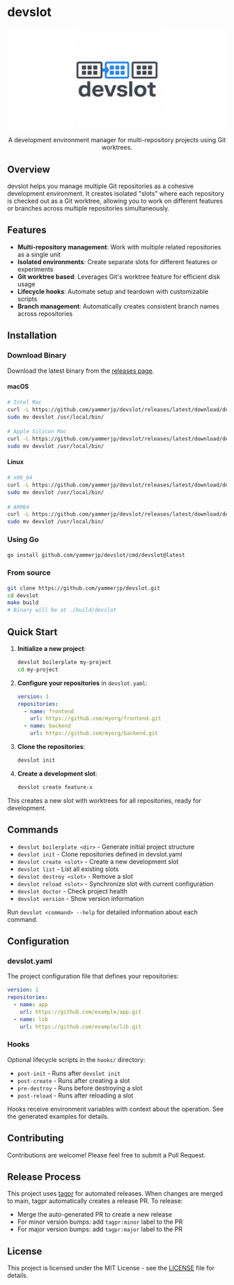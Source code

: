 # devslot

<p align="center">
  <img src="assets/logo.jpg" alt="devslot logo" width="600">
</p>

<p align="center">
  A development environment manager for multi-repository projects using Git worktrees.
</p>

## Overview

devslot helps you manage multiple Git repositories as a cohesive development environment. It creates isolated "slots" where each repository is checked out as a Git worktree, allowing you to work on different features or branches across multiple repositories simultaneously.

## Features

- **Multi-repository management**: Work with multiple related repositories as a single unit
- **Isolated environments**: Create separate slots for different features or experiments
- **Git worktree based**: Leverages Git's worktree feature for efficient disk usage
- **Lifecycle hooks**: Automate setup and teardown with customizable scripts
- **Branch management**: Automatically creates consistent branch names across repositories

## Installation

### Download Binary

Download the latest binary from the [releases page](https://github.com/yammerjp/devslot/releases).

#### macOS
```bash
# Intel Mac
curl -L https://github.com/yammerjp/devslot/releases/latest/download/devslot_Darwin_x86_64.tar.gz | tar xz
sudo mv devslot /usr/local/bin/

# Apple Silicon Mac
curl -L https://github.com/yammerjp/devslot/releases/latest/download/devslot_Darwin_arm64.tar.gz | tar xz
sudo mv devslot /usr/local/bin/
```

#### Linux
```bash
# x86_64
curl -L https://github.com/yammerjp/devslot/releases/latest/download/devslot_Linux_x86_64.tar.gz | tar xz
sudo mv devslot /usr/local/bin/

# ARM64
curl -L https://github.com/yammerjp/devslot/releases/latest/download/devslot_Linux_arm64.tar.gz | tar xz
sudo mv devslot /usr/local/bin/
```

### Using Go

```bash
go install github.com/yammerjp/devslot/cmd/devslot@latest
```

### From source

```bash
git clone https://github.com/yammerjp/devslot.git
cd devslot
make build
# Binary will be at ./build/devslot
```

## Quick Start

1. **Initialize a new project**:
   ```bash
   devslot boilerplate my-project
   cd my-project
   ```

2. **Configure your repositories** in `devslot.yaml`:
   ```yaml
   version: 1
   repositories:
     - name: frontend
       url: https://github.com/myorg/frontend.git
     - name: backend
       url: https://github.com/myorg/backend.git
   ```

3. **Clone the repositories**:
   ```bash
   devslot init
   ```

4. **Create a development slot**:
   ```bash
   devslot create feature-x
   ```

This creates a new slot with worktrees for all repositories, ready for development.

## Commands

- `devslot boilerplate <dir>` - Generate initial project structure
- `devslot init` - Clone repositories defined in devslot.yaml
- `devslot create <slot>` - Create a new development slot
- `devslot list` - List all existing slots
- `devslot destroy <slot>` - Remove a slot
- `devslot reload <slot>` - Synchronize slot with current configuration
- `devslot doctor` - Check project health
- `devslot version` - Show version information

Run `devslot <command> --help` for detailed information about each command.

## Configuration

### devslot.yaml

The project configuration file that defines your repositories:

```yaml
version: 1
repositories:
  - name: app
    url: https://github.com/example/app.git
  - name: lib
    url: https://github.com/example/lib.git
```

### Hooks

Optional lifecycle scripts in the `hooks/` directory:

- `post-init` - Runs after `devslot init`
- `post-create` - Runs after creating a slot
- `pre-destroy` - Runs before destroying a slot
- `post-reload` - Runs after reloading a slot

Hooks receive environment variables with context about the operation. See the generated examples for details.

## Contributing

Contributions are welcome! Please feel free to submit a Pull Request.

## Release Process

This project uses [tagpr](https://github.com/Songmu/tagpr) for automated releases. When changes are merged to main, tagpr automatically creates a release PR. To release:

- Merge the auto-generated PR to create a new release
- For minor version bumps: add `tagpr:minor` label to the PR
- For major version bumps: add `tagpr:major` label to the PR

## License

This project is licensed under the MIT License - see the [LICENSE](LICENSE) file for details.